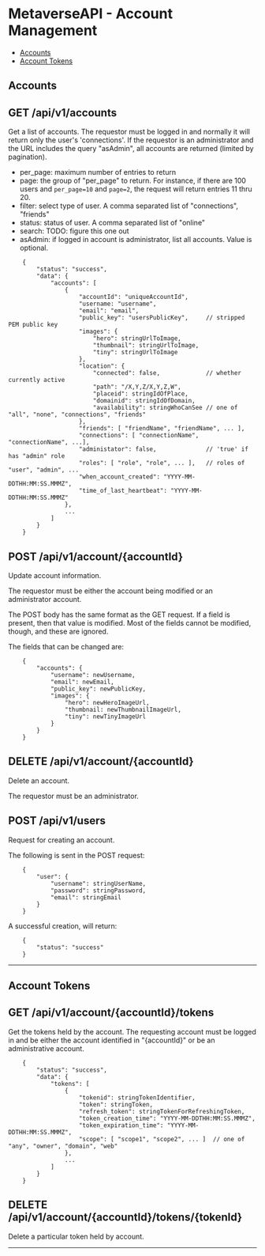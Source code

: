 # MetaverseAPI - Account Management

- [Accounts](#Accounts)
- [Account Tokens](#AccountTokens)

## Accounts

## GET /api/v1/accounts

Get a list of accounts. The requestor must be logged in and normally it will
return only the user's 'connections'. If the requestor
is an administrator and the URL includes the query "asAdmin", all accounts
are returned (limited by pagination).

- per_page: maximum number of entries to return
- page: the group of "per_page" to return. For instance, if there are 100 users and `per_page=10` and `page=2`, the request will return entries 11 thru 20.
- filter: select type of user. A comma separated list of "connections", "friends"
- status: status of user. A comma separated list of "online"
- search: TODO: figure this one out
- asAdmin: if logged in account is administrator, list all accounts. Value is optional.

```
    {
        "status": "success",
        "data": {
            "accounts": [
                {
                    "accountId": "uniqueAccountId",
                    "username: "username",
                    "email": "email",
                    "public_key": "usersPublicKey",     // stripped PEM public key
                    "images": {
                        "hero": stringUrlToImage,
                        "thumbnail": stringUrlToImage,
                        "tiny": stringUrlToImage
                    },
                    "location": {
                        "connected": false,             // whether currently active
                        "path": "/X,Y,Z/X,Y,Z,W",
                        "placeid": stringIdOfPlace,
                        "domainid": stringIdOfDomain,
                        "availability": stringWhoCanSee // one of "all", "none", "connections", "friends"
                    },
                    "friends": [ "friendName", "friendName", ... ],
                    "connections": [ "connectionName", "connectionName", ...],
                    "administator": false,              // 'true' if has "admin" role
                    "roles": [ "role", "role", ... ],   // roles of "user", "admin", ...
                    "when_account_created": "YYYY-MM-DDTHH:MM:SS.MMMZ",
                    "time_of_last_heartbeat": "YYYY-MM-DDTHH:MM:SS.MMMZ"
                },
                ...
            ]
        }
    }
```

## POST /api/v1/account/{accountId}

Update account information.

The requestor must be either the account being modified or an administrator account.

The POST body has the same format as the GET request. If a field is present, then that
value is modified. Most of the fields cannot be modified, though, and these are ignored.

The fields that can be changed are:

```
    {
        "accounts": {
            "username": newUsername,
            "email": newEmail,
            "public_key": newPublicKey,
            "images": {
                "hero": newHeroImageUrl,
                "thumbnail: newThumbnailImageUrl,
                "tiny": newTinyImageUrl
            }
        }
    }
```

## DELETE /api/v1/account/{accountId}

Delete an account.

The requestor must be an administrator.

## POST /api/v1/users

Request for creating an account.

The following is sent in the POST request:

```
    {
        "user": {
            "username": stringUserName,
            "password": stringPassword,
            "email": stringEmail
        }
    }
```

A successful creation, will return:

```
    {
        "status": "success"
    }
```

---

## Account Tokens

## GET /api/v1/account/{accountId}/tokens

Get the tokens held by the account. The requesting account must be
logged in and be either the account identified in "{accountId}" or
be an administrative account.

```
    {
        "status": "success",
        "data": {
            "tokens": [
                {
                    "tokenid": stringTokenIdentifier,
                    "token": stringToken,
                    "refresh_token": stringTokenForRefreshingToken,
                    "token_creation_time": "YYYY-MM-DDTHH:MM:SS.MMMZ",
                    "token_expiration_time": "YYYY-MM-DDTHH:MM:SS.MMMZ",
                    "scope": [ "scope1", "scope2", ... ]  // one of "any", "owner", "domain", "web"
                },
                ...
            ]
        }
    }
```

## DELETE /api/v1/account/{accountId}/tokens/{tokenId}

Delete a particular token held by account.

---
